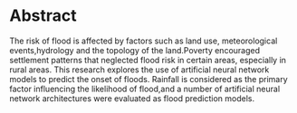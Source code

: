 # Abstract
The risk of flood is affected by factors such as land use, meteorological events,hydrology and the topology of the land.Poverty encouraged settlement patterns that neglected flood risk in certain areas, especially in rural areas. This research explores the use of artificial neural network models to predict the onset of floods. Rainfall is considered as the primary factor influencing the likelihood of flood,and a number of artificial neural network architectures were evaluated as flood prediction models.
